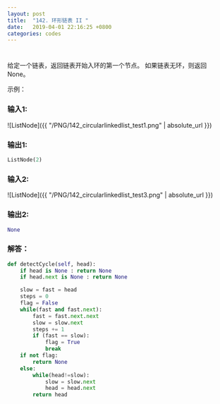 ```yaml
---
layout: post
title:  "142. 环形链表 II "
date:   2019-04-01 22:16:25 +0800
categories: codes
---
```

#  

给定一个链表，返回链表开始入环的第一个节点。 如果链表无环，则返回 None。

示例：  

### 输入1:   
![ListNode]({{ "/PNG/142_circularlinkedlist_test1.png" | absolute_url }})

### 输出1:  
```python
ListNode(2)
```

### 输入2:   
![ListNode]({{ "/PNG/142_circularlinkedlist_test3.png" | absolute_url }})

### 输出2:  
```python
None
```

### 解答：  

```python
def detectCycle(self, head):
    if head is None : return None
    if head.next is None : return None

    slow = fast = head
    steps = 0
    flag = False
    while(fast and fast.next):
        fast = fast.next.next
        slow = slow.next
        steps += 1
        if (fast == slow):
            flag = True
            break
    if not flag:
        return None
    else:
        while(head!=slow):
            slow = slow.next
            head = head.next
        return head
```
